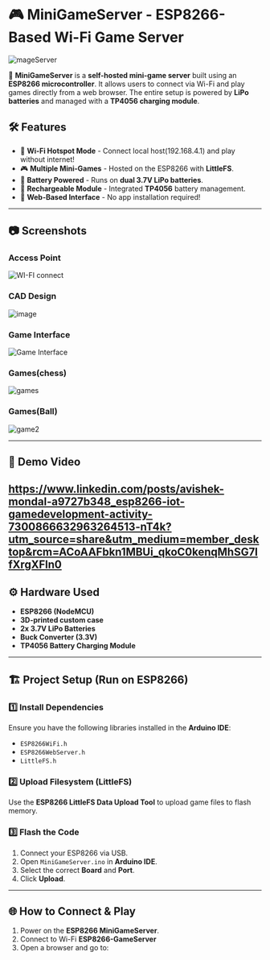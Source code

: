 # 🎮 MiniGameServer - ESP8266-Based Wi-Fi Game Server
![mageServer](https://github.com/user-attachments/assets/fb28438c-0354-411e-9fa8-d3a8b9843f64)


🚀 **MiniGameServer** is a **self-hosted mini-game server** built using an **ESP8266 microcontroller**. It allows users to connect via Wi-Fi and play games directly from a web browser. The entire setup is powered by **LiPo batteries** and managed with a **TP4056 charging module**.

## 🛠 Features
- 📡 **Wi-Fi Hotspot Mode** - Connect local host(192.168.4.1) and play without internet!
- 🎮 **Multiple Mini-Games** - Hosted on the ESP8266 with **LittleFS**.
- 🔋 **Battery Powered** - Runs on **dual 3.7V LiPo batteries**.
- 🔌 **Rechargeable Module** - Integrated **TP4056** battery management.
- 📂 **Web-Based Interface** - No app installation required!

---

## 📷 Screenshots

### Access Point
![WI-FI connect](https://github.com/user-attachments/assets/9e73acd3-8f56-41d2-b6fb-75fbc36f3bc7)

### CAD Design 
![image](https://github.com/user-attachments/assets/e1407523-6b7e-4c7c-a061-271812de98f3)

### Game Interface
![Game Interface](https://github.com/user-attachments/assets/decd9dbf-8441-4c17-963d-291cc6f868f5)

### Games(chess)
![games](https://github.com/user-attachments/assets/d6046ffe-ef96-4f70-a6d4-9a4cfeb937e5)

### Games(Ball)
![game2](https://github.com/user-attachments/assets/b9f2527b-25c6-4c68-afb2-9a5ea1f5dd95)


---

## 🎥 Demo Video
https://www.linkedin.com/posts/avishek-mondal-a9727b348_esp8266-iot-gamedevelopment-activity-7300866632963264513-nT4k?utm_source=share&utm_medium=member_desktop&rcm=ACoAAFbkn1MBUi_qkoC0kenqMhSG7IfXrgXFln0
---

## ⚙️ Hardware Used
- **ESP8266 (NodeMCU)**
- **3D-printed custom case**
- **2x 3.7V LiPo Batteries**
- **Buck Converter (3.3V)**
- **TP4056 Battery Charging Module**

---

## 🏗 Project Setup (Run on ESP8266)
### 1️⃣ Install Dependencies
Ensure you have the following libraries installed in the **Arduino IDE**:
- `ESP8266WiFi.h`
- `ESP8266WebServer.h`
- `LittleFS.h`

### 2️⃣ Upload Filesystem (LittleFS)
Use the **ESP8266 LittleFS Data Upload Tool** to upload game files to flash memory.

### 3️⃣ Flash the Code
1. Connect your ESP8266 via USB.
2. Open `MiniGameServer.ino` in **Arduino IDE**.
3. Select the correct **Board** and **Port**.
4. Click **Upload**.

---

## 🌐 How to Connect & Play
1. Power on the **ESP8266 MiniGameServer**.
2. Connect to Wi-Fi **ESP8266-GameServer**
3. Open a browser and go to:  
